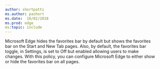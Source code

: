 ```yaml
---
author: shortpatti
ms.author: pashort
ms.date:  10/02/2018
ms.prod: edge
ms:topic: include
---
```


Microsoft Edge hides the favorites bar by default but shows the favorites bar on the Start and New Tab pages. Also, by default, the favorites bar toggle, in Settings, is set to Off but enabled allowing users to make changes. With this policy, you can configure Microsoft Edge to either show or hide the favorites bar on all pages.